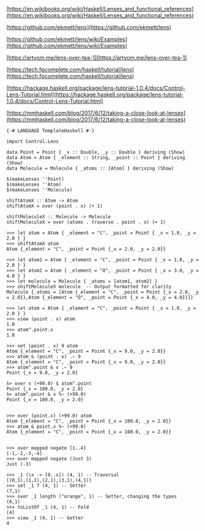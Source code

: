 [https://en.wikibooks.org/wiki/Haskell/Lenses_and_functional_references](https://en.wikibooks.org/wiki/Haskell/Lenses_and_functional_references)

[https://github.com/ekmett/lens](https://github.com/ekmett/lens)

[https://github.com/ekmett/lens/wiki/Examples](https://github.com/ekmett/lens/wiki/Examples)

[https://artyom.me/lens-over-tea-1](https://artyom.me/lens-over-tea-1)

[https://tech.fpcomplete.com/haskell/tutorial/lens](https://tech.fpcomplete.com/haskell/tutorial/lens)

[https://hackage.haskell.org/package/lens-tutorial-1.0.4/docs/Control-Lens-Tutorial.html](https://hackage.haskell.org/package/lens-tutorial-1.0.4/docs/Control-Lens-Tutorial.html)

[https://mmhaskell.com/blog/2017/6/12/taking-a-close-look-at-lenses](https://mmhaskell.com/blog/2017/6/12/taking-a-close-look-at-lenses)


```
{-# LANGUAGE TemplateHaskell #-}

import Control.Lens

data Point = Point { _x :: Double, _y :: Double } deriving (Show)
data Atom = Atom { _element :: String, _point :: Point } deriving (Show)
data Molecule = Molecule { _atoms :: [Atom] } deriving (Show)

$(makeLenses ''Point)
$(makeLenses ''Atom)
$(makeLenses ''Molecule)

shiftAtomX :: Atom -> Atom
shiftAtomX = over (point . x) (+ 1)

shiftMoleculeX :: Molecule -> Molecule
shiftMoleculeX = over (atoms . traverse . point . x) (+ 1)
```

```
>>> let atom = Atom { _element = "C", _point = Point { _x = 1.0, _y = 2.0 } }
>>> shiftAtomX atom
Atom {_element = "C", _point = Point {_x = 2.0, _y = 2.0}}

>>> let atom1 = Atom { _element = "C", _point = Point { _x = 1.0, _y = 2.0 } }
>>> let atom2 = Atom { _element = "O", _point = Point { _x = 3.0, _y = 4.0 } }
>>> let molecule = Molecule { _atoms = [atom1, atom2] }
>>> shiftMoleculeX molecule  -- Output formatted for clarity
Molecule {_atoms = [Atom {_element = "C", _point = Point {_x = 2.0, _y = 2.0}},Atom {_element = "O", _point = Point {_x = 4.0, _y = 4.0}}]}

>>> let atom = Atom { _element = "C", _point = Point { _x = 1.0, _y = 2.0 } }
>>> view (point . x) atom
1.0
>>> atom^.point.x
1.0

>>> set (point . x) 9 atom
Atom {_element = "C", _point = Point {_x = 9.0, _y = 2.0}}
>>> atom & (point . x) .~ 9
Atom {_element = "C", _point = Point {_x = 9.0, _y = 2.0}}
>>> atom^.point & x .~ 9
Point {_x = 9.0, _y = 2.0}

λ> over x (+99.0) $ atom^.point
Point {_x = 100.0, _y = 2.0}
λ> atom^.point & x %~ (+99.0)
Point {_x = 100.0, _y = 2.0}


>>> over (point.x) (+99.0) atom
Atom {_element = "C", _point = Point {_x = 100.0, _y = 2.0}}
>>> atom & point.x %~ (+99.0)
Atom {_element = "C", _point = Point {_x = 100.0, _y = 2.0}}


>>> over mapped negate [1..4]
[-1,-2,-3,-4]
>>> over mapped negate (Just 3)
Just (-3)

>>> _1 (\x -> [0..x]) (4, 1) -- Traversal
[(0,1),(1,1),(2,1),(3,1),(4,1)]
>>> set _1 7 (4, 1) -- Setter 
(7,1)
>>> over _1 length ("orange", 1) -- Setter, changing the types
(6,1)
>>> toListOf _1 (4, 1) -- Fold
[4]
>>> view _1 (4, 1) -- Getter
4
```